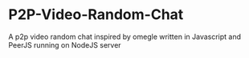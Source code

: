 # P2P-Video-Random-Chat
 A p2p video random chat inspired by omegle written in Javascript and PeerJS running on NodeJS server
